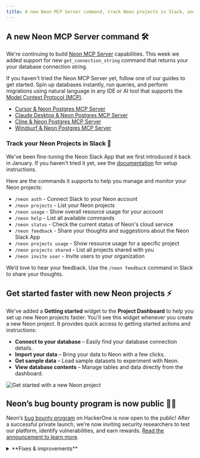 ```yaml
---
title: A new Neon MCP Server command, track Neon projects in Slack, and more
---
```


## A new Neon MCP Server command 🛠️

We're continuing to build [Neon MCP Server](https://github.com/neondatabase-labs/mcp-server-neon) capabilities. This week we added support for new `get_connection_string` command that returns your your database connection string.

If you haven't tried the Neon MCP Server yet, follow one of our guides to get started. Spin up databases instantly, run queries, and perform migrations using natural language in any IDE or AI tool that supports the [Model Context Protocol (MCP)](https://docs.anthropic.com/en/docs/agents-and-tools/mcp).

- [Cursor & Neon Postgres MCP Server](https://neon.tech/guides/cursor-mcp-neon)
- [Claude Desktop & Neon Postgres MCP Server](https://neon.tech/guides/neon-mcp-server)
- [Cline & Neon Postgres MCP Server](https://neon.tech/guides/cline-mcp-neon)
- [Windsurf & Neon Postgres MCP Server](https://neon.tech/guides/windsurf-mcp-neon)

### Track your Neon Projects in Slack 💬

We've been fine-tuning the Neon Slack App that we first introduced it back in January. If you haven't tried it yet, see the [documentation](/docs/manage/slack-app) for setup instructions.

Here are the commands it supports to help you manage and monitor your Neon projects:

- `/neon auth` - Connect Slack to your Neon account
- `/neon projects` - List your Neon projects
- `/neon usage` - Show overall resource usage for your account
- `/neon help` - List all available commands
- `/neon status` - Check the current status of Neon's cloud service
- `/neon feedback` - Share your thoughts and suggestions about the Neon Slack App
- `/neon projects usage` - Show resource usage for a specific project
- `/neon projects shared` - List all projects shared with you
- `/neon invite user` - Invite users to your organization

We’d love to hear your feedback. Use the `/neon feedback` command in Slack to share your thoughts.

## Get started faster with new Neon projects ⚡

We've added a **Getting started** widget to the **Project Dashboard** to help you set up new Neon projects faster. You'll see this widget whenever you create a new Neon project. It provides quick access to getting started actions and instructions:

- **Connect to your database** – Easily find your database connection details.
- **Import your data** – Bring your data to Neon with a few clicks.
- **Get sample data** – Load sample datasets to experiment with Neon.
- **View database contents** – Manage tables and data directly from the dashboard.

![Get started with a new Neon project](/docs/relnotes/get_started_widget.png)

## Neon’s bug bounty program is now public 🕵️‍♂️

Neon’s [bug bounty program](https://hackerone.com/neon_bbp) on HackerOne is now open to the public! After a successful private launch, we’re now inviting security researchers to test our platform, identify vulnerabilities, and earn rewards. [Read the announcement to learn more](https://neon.tech/blog/neons-bug-bounty-program-with-hackerone-goes-public).

<details>

<summary>**Fixes & improvements**</summary>

- **Neon Console**

  We've repositioned the "new query" button in the Neon SQL Editor, bringing it a little closer to the action. You'll now find it at the top of the editor.
  ![sql editor new query button](/docs/relnotes/new_query_button.png)

- **Postgres extension update**

  The PostgreSQL Anonymizer (`anon`) extension, which was not officially supported in Neon but enabled for some users for evaluation, will be removed. Data anonymization support continues to be on our 2025 roadmap. We will contact known `anon` extension users directly by email before we fully remove the extension. If you are using the `anon` extension and have questions or concerns, please reach out to [Neon Support](https://console.neon.tech/app/projects?modal=support).

- **Drizzle Studio update**

  We updated the Drizzle Studio integration that powers the **Tables** page in the Neon Console to version 1.0.17. For the latest improvements and fixes, see the [Neon Drizzle Studio Integration Changelog](https://github.com/neondatabase/neon-drizzle-studio-changelog/blob/main/CHANGELOG.md).

</details>

